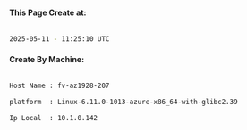 
   
#### This Page Create at:

```bash

2025-05-11 - 11:25:10 UTC

```

#### Create By Machine:

```bash

Host Name : fv-az1928-207

platform  : Linux-6.11.0-1013-azure-x86_64-with-glibc2.39

Ip Local  : 10.1.0.142

```

